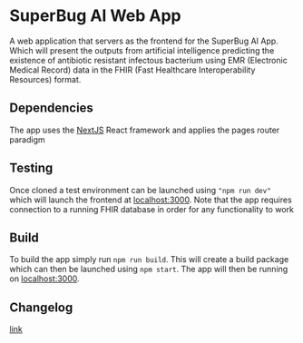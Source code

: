 # SuperBug AI Web App

A web application that servers as the frontend for the SuperBug AI App. Which will present the outputs from artificial intelligence predicting the existence of antibiotic resistant infectous bacterium using EMR (Electronic Medical Record) data in the FHIR (Fast Healthcare Interoperability Resources) format.

## Dependencies

The app uses the [NextJS](https://nextjs.org/) React framework and applies the pages router paradigm

## Testing

Once cloned a test environment can be launched using ```"npm run dev"``` which will launch the frontend at [localhost:3000](http:localhost:3000).
Note that the app requires connection to a running FHIR database in order for any functionality to work

## Build

To build the app simply run ```npm run build```. This will create a build package which can then be launched using ```npm start```. The app will then be running on [localhost:3000](http:localhost:3000).

## Changelog
[link](https://docs.google.com/document/d/13tKJqB61ulvWK3TMmUg7DFfTRobDJk7ToiMIC-EGdZE/edit?usp=sharing)